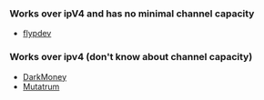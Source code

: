 ### Works over ipV4 and has no minimal channel capacity
- [flypdev](https://terminal.prod.lightningcluster.com/explore/021744d86987a91958461117cd9e7c0e3160f7b86de11f5998018f4b4984a5c330)

### Works over ipv4 (don't know about channel capacity)
- [DarkMoney](https://terminal.prod.lightningcluster.com/explore/02f97f34b35a34142321a3a0c1ad4ef576be6895fdfe4ef72ff45ccef406f14a54)
- [Mutatrum](https://terminal.prod.lightningcluster.com/explore/02f97f34b35a34142321a3a0c1ad4ef576be6895fdfe4ef72ff45ccef406f14a54)

